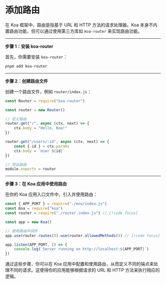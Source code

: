 # 添加路由

在 Koa 框架中，路由是指基于 URL 和 HTTP 方法的请求处理器。Koa 本身不内置路由功能，但可以通过使用第三方库如 `koa-router` 来实现路由功能。

-----

**步骤 1：安装 koa-router**

首先，你需要安装 `koa-router`：

```bash
pnpm add koa-router
```

-----

**步骤 2：创建路由文件**

创建一个路由文件，例如 `router/index.js`：

```js
const Router = require("koa-router")

const router = new Router()

// 定义路由
router.get("/", async (ctx, next) => {
	ctx.body = "Hello, Koa!"
})

router.get("/users/:id", async (ctx, next) => {
	const { id } = ctx.params
	ctx.body = `User ${id}`
})

// 导出路由
module.exports = router
```

-----

**步骤 3：在 Koa 应用中使用路由**

在你的 Koa 应用入口文件中，引入并使用路由：

```js
const { APP_PORT } = require("./env/index.js")
const Koa = require("koa")
const router = require("./router.index.js") // [!code focus]

const app = new Koa()

// 使用路由中间件
app.use(router.routes()).use(router.allowedMethods()) // [!code focus]

app.listen(APP_PORT, () => {
	console.log(`Server running on http://localhost:${APP_PORT}`)
})
```

通过这些步骤，你可以在 Koa 应用中配置和使用路由，从而定义不同的端点来处理不同的请求。这使得你的应用能够根据请求的 URL 和 HTTP 方法来执行相应的逻辑。
